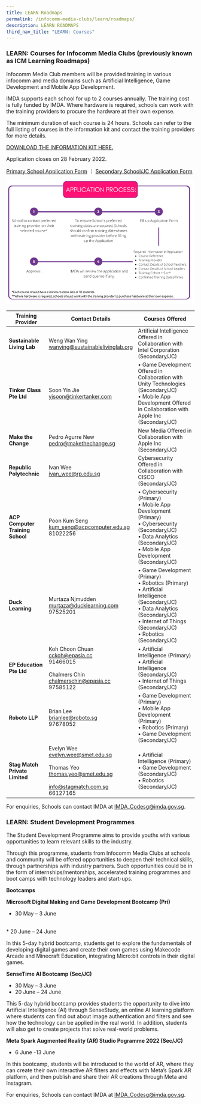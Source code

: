 ```yaml
---
title: LEARN Roadmaps
permalink: /infocomm-media-clubs/learn/roadmaps/
description: LEARN ROADMAPS
third_nav_title: "LEARN: Courses"
---
```

### LEARN: Courses for Infocomm Media Clubs (previously known as ICM Learning Roadmaps)

Infocomm Media Club members will be provided training in various infocomm and media domains such as Artificial Intelligence, Game Development and Mobile App Development.

IMDA supports each school for up to 2 courses annually. The training cost is fully funded by IMDA. Where hardware is required, schools can work with the training providers to procure the hardware at their own expense.  

The minimum duration of each course is 24 hours. Schools can refer to the full listing of courses in the information kit and contact the training providers for more details.

[DOWNLOAD THE INFORMATION KIT HERE.](/files/infocomm-media-clubs/IMDA%20ICM%20Club%20Info%20Kit.pdf)

Application closes on 28 February 2022.

[Primary School Application Form](https://go.gov.sg/apply-icmcourses-pri) ｜ [Secondary School/JC Application Form](https://go.gov.sg/apply-icmcourses-sec)

![ICM CLUB COURSES PROCESS](/images/icmprocess.png)

| **Training Provider** | **Contact Details** | **Courses Offered** |
| -------- | -------- | -------- |
| **Sustainable Living Lab** | Weng Wan Ying<br>[wanying@sustainablelivinglab.org](wanying@sustainablelivinglab.org)|Artificial Intelligence Offered in Collaboration with Intel Corporation (Secondary/JC)  |
| **Tinker Class Pte Ltd** | Soon Yin Jie<br>[yjsoon@tinkertanker.com](yjsoon@tinkertanker.com)| •	Game Development Offered in Collaboration with Unity Technologies (Secondary/JC)<br>•	Mobile App Development Offered in Collaboration with Apple Inc (Secondary/JC)|
|**Make the Change**|Pedro Agurre New<br>[pedro@makethechange.sg](pedro@makethechange.sg)|New Media Offered in Collaboration with Apple Inc (Secondary/JC)|
|**Republic Polytechnic**|Ivan Wee<br>[ivan_wee@rp.edu.sg](ivan_wee@rp.edu.sg)|Cybersecurity Offered in Collaboration with CISCO (Secondary/JC)|
|**ACP Computer Training School**|Poon Kum Seng<br>[kum_seng@acpcomputer.edu.sg](kum_seng@acpcomputer.edu.sg)<br>81022256|•	Cybersecurity (Primary)<br>•	Mobile App Development (Primary)<br>•	Cybersecurity (Secondary/JC)<br>•	Data Analytics (Secondary/JC)<br>•	Mobile App Development (Secondary/JC)|
|**Duck Learning**|Murtaza Njmudden<br>[murtaza@ducklearning.com](murtaza@ducklearning.com) <br>97525201|•	Game Development (Primary)<br>•	Robotics (Primary)<br>•	Artificial Intelligence (Secondary/JC)<br>•	Data Analytics (Secondary/JC)<br>•	Internet of Things (Secondary/JC)<br>•	Robotics (Secondary/JC)|
|**EP Education Pte Ltd**|Koh Choon Chuan<br>[cckoh@epasia.cc](cckoh@epasia.cc)<br>91466015<br><br>Chalmers Chin<br>[chalmerschin@epasia.cc](chalmerschin@epasia.cc)<br>97585122|•	Artificial Intelligence (Primary)<br>•	Artificial Intelligence (Secondary/JC)<br>•	Internet of Things (Secondary/JC)|
|**Roboto LLP**|Brian Lee<br>[brianlee@roboto.sg](brianlee@roboto.sg)<br>97678052|•	Game Development (Primary)<br>•	Mobile App Development (Primary)<br>•	Robotics (Primary)<br>•	Game Development (Secondary/JC)|
|**Stag Match Private Limited**|Evelyn Wee<br>[evelyn.wee@smet.edu.sg](evelyn.wee@smet.edu.sg)<br><br>Thomas Yeo<br>[thomas.yeo@smet.edu.sg](thomas.yeo@smet.edu.sg)<br><br>[info@stagmatch.com.sg](info@stagmatch.com.sg)<br>66127165|•	Artificial Intelligence (Primary)<br>•	Game Development (Secondary/JC)<br>•	Robotics (Secondary/JC)|

For enquiries, Schools can contact IMDA at [IMDA_Codesg@imda.gov.sg](mailto:IMDA_Codesg@imda.gov.sg).

### LEARN: Student Development Programmes 

The Student Development Programme aims to provide youths with various opportunities to learn relevant skills to the industry.

Through this programme, students from Infocomm Media Clubs at schools and community will be offered opportunities to deepen their technical skills, through partnerships with industry partners. Such opportunities could be in the form of internships/mentorships, accelerated training programmes and boot camps with technology leaders and start-ups.

**Bootcamps**

**Microsoft Digital Making and Game Development Bootcamp (Pri)**
<br>
*  30 May – 3 June
<br>
* 20 June – 24 June

In this 5-day hybrid bootcamp, students get to explore the fundamentals of developing digital games and create their own games using Makecode Arcade and Minecraft Education, integrating Micro:bit controls in their digital games.   

**SenseTime AI Bootcamp (Sec/JC)**
* 30 May – 3 June
* 20 June – 24 June

This 5-day hybrid bootcamp provides students the opportunity to dive into Artificial Intelligence (AI) through SenseStudy, an online AI learning platform where students can find out about image authentication and filters and see how the technology can be applied in the real world. In addition, students will also get to create projects that solve real-world problems.

**Meta Spark Augmented Reality (AR) Studio Pogramme 2022 (Sec/JC)**
<br>

* 6 June -13 June

In this bootcamp, students will be introduced to the world of AR, where they can create their own interactive AR filters and effects with Meta’s Spark AR platform, and then publish and share their AR creations through Meta and Instagram.

For enquiries, Schools can contact IMDA at [IMDA_Codesg@imda.gov.sg](mailto:IMDA_Codesg@imda.gov.sg).